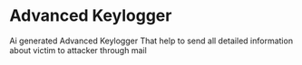 # Advanced Keylogger
 Ai generated  Advanced Keylogger That help to send all detailed information about victim to attacker through mail
